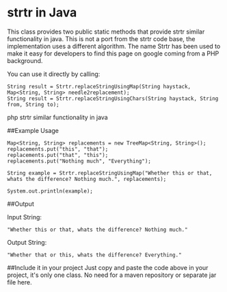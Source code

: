 # strtr in Java
This class provides two public static methods that provide strtr similar functionality in java. This is not a port from the strtr code base, the implementation uses a different algorithm. The name Strtr has been used to make it easy for developers to find this page on google coming from a PHP background.

You can use it directly by calling:

    String result = Strtr.replaceStringUsingMap(String haystack, Map<String, String> needle2replacement);
    String result = Strtr.replaceStringUsingChars(String haystack, String from, String to);
    
php strtr similar functionality in java

##Example Usage

	Map<String, String> replacements = new TreeMap<String, String>();
	replacements.put("this", "that");
	replacements.put("that", "this");
	replacements.put("Nothing much", "Everything");
			
	String example = Strtr.replaceStringUsingMap("Whether this or that, whats the difference? Nothing much.", replacements);

	System.out.println(example);

##Output

Input String:

    "Whether this or that, whats the difference? Nothing much."

Output String:

    "Whether that or this, whats the difference? Everything."

##Include it in your project
Just copy and paste the code above in your project, it's only one class. No need for a maven repository or separate jar file here.

